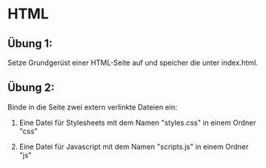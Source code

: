 # HTML

## Übung 1:

Setze Grundgerüst einer HTML-Seite auf und speicher die unter index.html.

## Übung 2:

Binde in die Seite zwei extern verlinkte Dateien ein:

1. Eine Datei für Stylesheets mit dem Namen "styles.css" in einem Ordner "css"

2. Eine Datei für Javascript mit dem Namen "scripts.js" in einem Ordner "js"